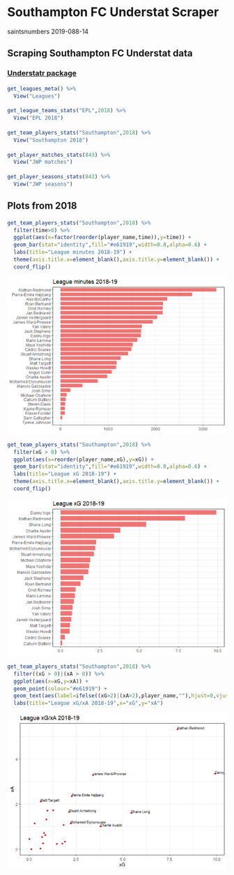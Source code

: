 Southampton FC Understat Scraper
================
saintsnumbers
2019-088-14

## Scraping Southampton FC Understat data

### [Understatr package](https://github.com/ewenme/understatr)

``` r
get_leagues_meta() %>%
  View("Leagues")

get_league_teams_stats("EPL",2018) %>%
  View("EPL 2018")

get_team_players_stats("Southampton",2018) %>%
  View("Southampton 2018")

get_player_matches_stats(843) %>%
  View("JWP matches")

get_player_seasons_stats(843) %>%
  View("JWP seasons")
```

## Plots from 2018

``` r
get_team_players_stats("Southampton",2018) %>%
  filter(time>0) %>%
  ggplot(aes(x=factor(reorder(player_name,time)),y=time)) +
  geom_bar(stat="identity",fill="#e61919",width=0.8,alpha=0.6) +
  labs(title="League minutes 2018-19") +
  theme(axis.title.x=element_blank(),axis.title.y=element_blank()) +
  coord_flip()
```

![](understat-southampton_files/figure-gfm/plots-1.png)<!-- -->

``` r
get_team_players_stats("Southampton",2018) %>%
  filter(xG > 0) %>%
  ggplot(aes(x=reorder(player_name,xG),y=xG)) +
  geom_bar(stat="identity",fill="#e61919",width=0.8,alpha=0.6) +
  labs(title="League xG 2018-19") +
  theme(axis.title.x=element_blank(),axis.title.y=element_blank()) +
  coord_flip()
```

![](understat-southampton_files/figure-gfm/plots-2.png)<!-- -->

``` r
get_team_players_stats("Southampton",2018) %>%
  filter((xG > 0)|(xA > 0)) %>%
  ggplot(aes(x=xG,y=xA)) +
  geom_point(colour="#e61919") +
  geom_text(aes(label=ifelse((xG>2)|(xA>2),player_name,""),hjust=0,vjust=0),size=3) +
  labs(title="League xG/xA 2018-19",x="xG",y="xA")
```

![](understat-southampton_files/figure-gfm/plots-3.png)<!-- -->
